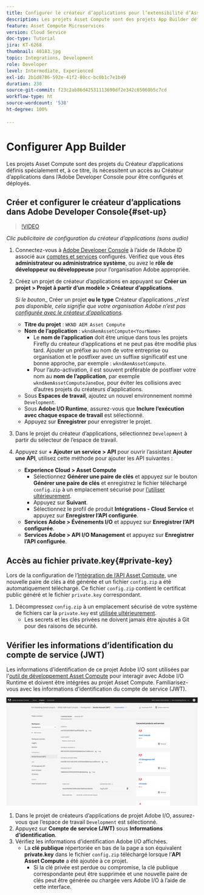 ```yaml
---
title: Configurer le créateur d’applications pour l’extensibilité d’Asset Compute
description: Les projets Asset Compute sont des projets App Builder définis spécialement et, à ce titre, ils nécessitent un accès à App Builder dans l’Adobe Developer Console pour être configurés et déployés.
feature: Asset Compute Microservices
version: Cloud Service
doc-type: Tutorial
jira: KT-6268
thumbnail: 40183.jpg
topic: Integrations, Development
role: Developer
level: Intermediate, Experienced
exl-id: 2b1d8786-592e-41f2-80cc-bc0b1c7e1b49
duration: 230
source-git-commit: f23c2ab86d42531113690df2e342c65060b5c7cd
workflow-type: ht
source-wordcount: '538'
ht-degree: 100%

---
```


# Configurer App Builder

Les projets Asset Compute sont des projets du Créateur d’applications définis spécialement et, à ce titre, ils nécessitent un accès au Créateur d’applications dans l’Adobe Developer Console pour être configurés et déployés.

## Créer et configurer le créateur d’applications dans Adobe Developer Console{#set-up}

>[!VIDEO](https://video.tv.adobe.com/v/40183?quality=12&learn=on)

_Clic publicitaire de configuration du créateur d’applications (sans audio)_

1. Connectez-vous à [Adobe Developer Console](https://console.adobe.io) à l’aide de l’Adobe ID associé aux [comptes et services](./accounts-and-services.md) configurés. Vérifiez que vous êtes __administrateur ou administratrice système__, ou avez le __rôle de développeur ou développeuse__ pour l’organisation Adobe appropriée.
1. Créez un projet de créateur d’applications en appuyant sur __Créer un projet > Projet à partir d’un modèle > Créateur d’applications__.

   _Si le bouton__ Créer un projet __ou le type__ Créateur d’applications __n’est pas disponible, cela signifie que votre organisation Adobe n’est pas [configurée avec le créateur d’applications](#request-adobe-project-app-builder)._

   + __Titre du projet__ : `WKND AEM Asset Compute`
   + __Nom de l’application__ : `wkndAemAssetCompute<YourName>`
      + Le __nom de l’application__ doit être unique dans tous les projets Firefly du créateur d’applications et ne peut pas être modifié plus tard. Ajouter un préfixe au nom de votre entreprise ou organisation et le postfixer avec un suffixe significatif est une bonne approche, par exemple : `wkndAemAssetCompute`.
      + Pour l’auto-activation, il est souvent préférable de postfixer votre nom au __nom de l’application__, par exemple `wkndAemAssetComputeJaneDoe`, pour éviter les collisions avec d’autres projets du créateurs d’applications.
   + Sous __Espaces de travail__, ajoutez un nouvel environnement nommé `Development`.
   + Sous __Adobe I/O Runtime__, assurez-vous que __Inclure l’exécution avec chaque espace de travail__ est sélectionné.
   + Appuyez sur __Enregistrer__ pour enregistrer le projet.
1. Dans le projet du créateur d’applications, sélectionnez `Development` à partir du sélecteur de l’espace de travail.
1. Appuyez sur __+ Ajouter un service > API__ pour ouvrir l’assistant __Ajouter une API__, utilisez cette méthode pour ajouter les API suivantes :

   + __Experience Cloud > Asset Compute__
      + Sélectionnez __Générer une paire de clés__ et appuyez sur le bouton __Générer une paire de clés__ et enregistrez le fichier téléchargé `config.zip` à un emplacement sécurisé pour [l’utiliser ultérieurement](#private-key).
      + Appuyez sur __Suivant__.
      + Sélectionnez le profil de produit __Intégrations - Cloud Service__ et appuyez sur __Enregistrer l’API configurée__.
   + __Services Adobe > Événements I/O__ et appuyez sur __Enregistrer l’API configurée__.
   + __Services Adobe > API I/O Management__ et appuyez sur __Enregistrer l’API configurée__.

## Accès au fichier private.key{#private-key}

Lors de la configuration de l’[Intégration de l’API Asset Compute](#set-up), une nouvelle paire de clés a été générée et un fichier `config.zip` a été automatiquement téléchargé. Ce fichier `config.zip` contient le certificat public généré et le fichier `private.key` correspondant.

1. Décompressez `config.zip` à un emplacement sécurisé de votre système de fichiers car la `private.key` est [utilisée ultérieurement](../develop/environment-variables.md).
   + Les secrets et les clés privées ne doivent jamais être ajoutés à Git pour des raisons de sécurité.

## Vérifier les informations d’identification du compte de service (JWT)

Les informations d’identification de ce projet Adobe I/O sont utilisées par l&#39;[outil de développement Asset Compute](../develop/development-tool.md) pour interagir avec Adobe I/O Runtime et doivent être intégrées au projet Asset Compute. Familiarisez-vous avec les informations d’identification du compte de service (JWT).

![Informations d’identification du compte de service Adobe Developer](./assets/app-builder/service-account.png)

1. Dans le projet de créateurs d’applications de projet Adobe I/O, assurez-vous que l’espace de travail `Development` est sélectionné.
1. Appuyez sur __Compte de service (JWT)__ sous __Informations d’identification__.
1. Vérifiez les informations d’identification Adobe I/O affichées.
   + La __clé publique__ répertoriée en bas de la page a son équivalent __private.key__ dans le fichier `config.zip` téléchargé lorsque l’__API Asset Compute__ a été ajoutée à ce projet.
      + Si la clé privée est perdue ou compromise, la clé publique correspondante peut être supprimée et une nouvelle paire de clés peut être générée ou chargée vers Adobe I/O à l’aide de cette interface.
